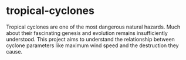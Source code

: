 # tropical-cyclones
Tropical cyclones are one of the most dangerous natural hazards. Much about their fascinating genesis and evolution remains insufficiently understood. This project aims to understand the relationship between cyclone parameters like maximum wind speed and the destruction they cause.
